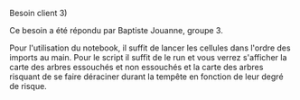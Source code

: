 Besoin client 3)

Ce besoin a été répondu par Baptiste Jouanne, groupe 3.

Pour l'utilisation du notebook, il suffit de lancer les cellules dans l'ordre des imports au main.
Pour le script il suffit de le run et vous verrez s'afficher la carte des arbres essouchés et 
non essouchés et la carte des arbres risquant de se faire déraciner durant la tempête en fonction
de leur degré de risque.
